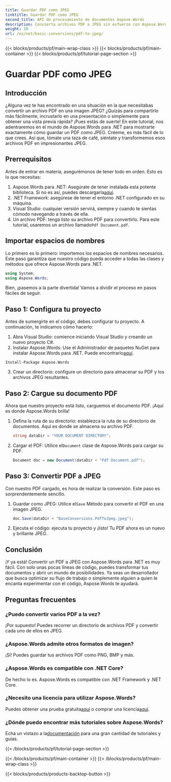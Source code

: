 ```yaml
---
title: Guardar PDF como JPEG
linktitle: Guardar PDF como JPEG
second_title: API de procesamiento de documentos Aspose.Words
description: Convierta archivos PDF a JPEG sin esfuerzo con Aspose.Words para .NET. Siga nuestra guía detallada con ejemplos y preguntas frecuentes. Perfecto para desarrolladores y entusiastas.
weight: 10
url: /es/net/basic-conversions/pdf-to-jpeg/
---
```


{{< blocks/products/pf/main-wrap-class >}}
{{< blocks/products/pf/main-container >}}
{{< blocks/products/pf/tutorial-page-section >}}

# Guardar PDF como JPEG

## Introducción

¿Alguna vez te has encontrado en una situación en la que necesitabas convertir un archivo PDF en una imagen JPEG? ¿Quizás para compartirlo más fácilmente, incrustarlo en una presentación o simplemente para obtener una vista previa rápida? ¡Pues estás de suerte! En este tutorial, nos adentraremos en el mundo de Aspose.Words para .NET para mostrarte exactamente cómo guardar un PDF como JPEG. Créeme, es más fácil de lo que crees. Así que, tómate una taza de café, siéntate y transformemos esos archivos PDF en impresionantes JPEG.

## Prerrequisitos

Antes de entrar en materia, asegurémonos de tener todo en orden. Esto es lo que necesitas:

1. Aspose.Words para .NET: Asegúrate de tener instalada esta potente biblioteca. Si no es así, puedes descargarla[aquí](https://releases.aspose.com/words/net/).
2. .NET Framework: asegúrese de tener el entorno .NET configurado en su máquina.
3. Visual Studio: cualquier versión servirá, siempre y cuando te sientas cómodo navegando a través de ella.
4.  Un archivo PDF: tenga listo su archivo PDF para convertirlo. Para este tutorial, usaremos un archivo llamado`Pdf Document.pdf`.

## Importar espacios de nombres

Lo primero es lo primero: importemos los espacios de nombres necesarios. Este paso garantiza que nuestro código pueda acceder a todas las clases y métodos que ofrece Aspose.Words para .NET.

```csharp
using System;
using Aspose.Words;
```

Bien, ¡pasemos a la parte divertida! Vamos a dividir el proceso en pasos fáciles de seguir.

## Paso 1: Configura tu proyecto

Antes de sumergirte en el código, debes configurar tu proyecto. A continuación, te indicamos cómo hacerlo:

1. Abra Visual Studio: comience iniciando Visual Studio y creando un nuevo proyecto C#.
2.  Instalar Aspose.Words: Use el Administrador de paquetes NuGet para instalar Aspose.Words para .NET. Puede encontrarlo[aquí](https://releases.aspose.com/words/net/).

```shell
Install-Package Aspose.Words
```

3. Crear un directorio: configure un directorio para almacenar su PDF y los archivos JPEG resultantes.

## Paso 2: Cargue su documento PDF

Ahora que nuestro proyecto está listo, carguemos el documento PDF. ¡Aquí es donde Aspose.Words brilla!

1. Defina la ruta de su directorio: establezca la ruta de su directorio de documentos. Aquí es donde se almacena su archivo PDF.

    ```csharp
    string dataDir = "YOUR DOCUMENT DIRECTORY";
    ```

2.  Cargar el PDF: Utilice el`Document` clase de Aspose.Words para cargar su PDF.

    ```csharp
    Document doc = new Document(dataDir + "Pdf Document.pdf");
    ```

## Paso 3: Convertir PDF a JPEG

Con nuestro PDF cargado, es hora de realizar la conversión. Este paso es sorprendentemente sencillo.

1.  Guardar como JPEG: Utilice el`Save` Método para convertir el PDF en una imagen JPEG.

    ```csharp
    doc.Save(dataDir + "BaseConversions.PdfToJpeg.jpeg");
    ```

2. Ejecuta el código: ejecuta tu proyecto y ¡listo! Tu PDF ahora es un nuevo y brillante JPEG.

## Conclusión

¡Y ya está! Convertir un PDF a JPEG con Aspose.Words para .NET es muy fácil. Con solo unas pocas líneas de código, puedes transformar tus documentos y abrir un mundo de posibilidades. Ya seas un desarrollador que busca optimizar su flujo de trabajo o simplemente alguien a quien le encanta experimentar con el código, Aspose.Words te ayudará.

## Preguntas frecuentes

### ¿Puedo convertir varios PDF a la vez?
¡Por supuesto! Puedes recorrer un directorio de archivos PDF y convertir cada uno de ellos en JPEG.

### ¿Aspose.Words admite otros formatos de imagen?
¡Sí! Puedes guardar tus archivos PDF como PNG, BMP y más.

### ¿Aspose.Words es compatible con .NET Core?
De hecho lo es. Aspose.Words es compatible con .NET Framework y .NET Core.

### ¿Necesito una licencia para utilizar Aspose.Words?
 Puedes obtener una prueba gratuita[aquí](https://releases.aspose.com/) o comprar una licencia[aquí](https://purchase.aspose.com/buy).

### ¿Dónde puedo encontrar más tutoriales sobre Aspose.Words?
 Echa un vistazo a la[documentación](https://reference.aspose.com/words/net/) para una gran cantidad de tutoriales y guías.

{{< /blocks/products/pf/tutorial-page-section >}}

{{< /blocks/products/pf/main-container >}}
{{< /blocks/products/pf/main-wrap-class >}}

{{< blocks/products/products-backtop-button >}}
